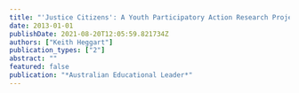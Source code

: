 ```yaml
---
title: "'Justice Citizens': A Youth Participatory Action Research Project Focused on Citizenship and Social Justice."
date: 2013-01-01
publishDate: 2021-08-20T12:05:59.821734Z
authors: ["Keith Heggart"]
publication_types: ["2"]
abstract: ""
featured: false
publication: "*Australian Educational Leader*"
---
```



